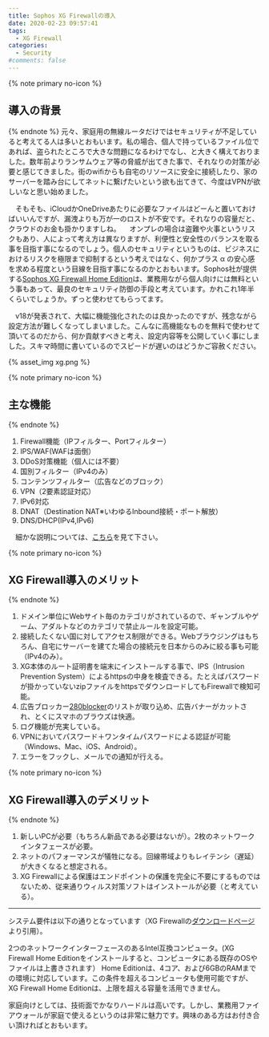 ```yaml
---
title: Sophos XG Firewallの導入
date: 2020-02-23 09:57:41
tags:
  - XG Firewall
categories:
  - Security
#comments: false
---
```

{% note primary no-icon %}

## 導入の背景

{% endnote %}
元々、家庭用の無線ルータだけではセキュリティが不足していると考えてる人は多いとおもいます。私の場合、個人で持っているファイル位であれば、盗られたところで大きな問題になるわけでなし、と大きく構えておりました。数年前よりランサムウェア等の脅威が出てきた事で、それなりの対策が必要と感じてきました。街のwifiからも自宅のリソースに安全に接続したり、家のサーバーを踏み台にしてネットに繋げたいという欲も出てきて、今度はVPNが欲しいなと思い始めました。
<!-- more -->
　そもそも、iCloudかOneDriveあたりに必要なファイルはどーんと置いておけばいいんですが、漏洩よりも万が一のロストが不安です。それなりの容量だと、クラウドのお金も掛かりますしね。
　オンプレの場合は盗難や火事というリスクもあり、人によって考え方は異なりますが、利便性と安全性のバランスを取る事を目指す事になるのでしょう。個人のセキュリティというものは、ビジネスにおけるリスクを極限まで抑制するという考えではなく、何かプラス α の安心感を求める程度という目線を目指す事になるのかとおもいます。Sophos社が提供する[Sophos XG Firewall Home Edition](https://www.sophos.com/ja-jp/products/free-tools.aspx)は、業務用ながら個人向けには無料という事もあって、最良のセキュリティ防御の手段と考えています。かれこれ1年半くらいでしょうか。ずっと使わせてもらってます。

　v18が発表されて、大幅に機能強化されたのは良かったのですが、残念ながら設定方法が難しくなってしまいました。こんなに高機能なものを無料で使わせて頂いてるのだから、何か貢献すべきと考え、設定内容等を公開していく事にしました。スキマ時間に書いているのでスピードが遅いのはどうかご容赦ください。

{% asset_img xg.png %}

{% note primary no-icon %}

## 主な機能

{% endnote %}

1. Firewall機能（IPフィルター、Portフィルター）
2. IPS/WAF(WAFは面倒）
3. DDoS対策機能（個人には不要）
4. 国別フィルター（IPv4のみ）
5. コンテンツフィルター（広告などのブロック）
6. VPN（2要素認証対応）
7. IPv6対応
8. DNAT（Destination NAT※いわゆるInbound接続・ポート解放）
9. DNS/DHCP(IPv4,IPv6)

　細かな説明については、[こちら](https://jscom.jp/wp-content/uploads/pamphlet_sophos_020pdf.pdf)を見て下さい。

{% note primary no-icon %}

## XG Firewall導入のメリット

{% endnote %}

1. ドメイン単位にWebサイト毎のカテゴリがされているので、ギャンブルやゲーム、アダルトなどのカテゴリで禁止ルールを設定可能。
2. 接続したくない国に対してアクセス制限ができる。Webブラウジングはもちろん、自宅にサーバーを建てた場合の接続元を日本からのみに絞る事も可能（IPv4のみ）。
3. XG本体のルート証明書を端末にインストールする事で、IPS（Intrusion Prevention System）によるhttpsの中身を検査できる。たとえばパスワードが掛かっていないzipファイルをhttpsでダウンロードしてもFirewallで検知可能。
4. 広告ブロッカー[280blocker](https://280blocker.net)のリストが取り込め、広告バナーがカットされ、とくにスマホのブラウズは快適。
5. ログ機能が充実している。
6. VPNにおいてパスワード＋ワンタイムパスワードによる認証が可能（Windows、Mac、iOS、Android）。
7. エラーをフックし、メールでの通知が行える。

{% note primary no-icon %}

## XG Firewall導入のデメリット

{% endnote %}

1. 新しいPCが必要（もちろん新品である必要はないが）。2枚のネットワークインタフェースが必要。
2. ネットのパフォーマンスが犠牲になる。回線帯域よりもレイテンシ（遅延）が大きくなると想定される。
3. XG Firewallによる保護はエンドポイントの保護を完全に不要にするものではないため、従来通りウィルス対策ソフトはインストールが必要（と考えている）。

---
システム要件は以下の通りとなっています（XG Firewallの[ダウンロードページ](https://www.sophos.com/ja-jp/products/free-tools/sophos-xg-firewall-home-edition.aspx)より引用）。

2つのネットワークインターフェースのあるIntel互換コンピュータ。(XG Firewall Home Editionをインストールすると、コンピュータにある既存のOSやファイルは上書きされます）
Home Editionは、4コア、および6GBのRAMまでの環境に対応しています。この条件を超えるコンピュータも使用可能ですが、XG Firewall Home Editionは、上限を超える容量を活用できません。

家庭向けとしては、技術面でかなりハードルは高いです。しかし、業務用ファイアウォールが家庭で使えるというのは非常に魅力です。興味のある方はお付き合い頂ければとおもいます。
